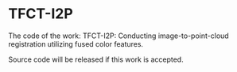 # TFCT-I2P
The code of the work: TFCT-I2P: Conducting image-to-point-cloud registration utilizing fused color features.

Source code will be released if this work is accepted.

